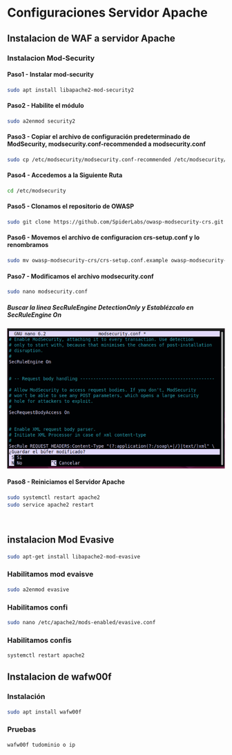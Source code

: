 # Configuraciones Servidor Apache

## Instalacion de WAF a servidor Apache

### Instalacion Mod-Security

#### Paso1 - Instalar mod-security

```bash
sudo apt install libapache2-mod-security2
```

#### Paso2 - Habilite el módulo

```bash
sudo a2enmod security2
```

#### Paso3 - Copiar el archivo de configuración predeterminado de ModSecurity, modsecurity.conf-recommended a modsecurity.conf

```bash
sudo cp /etc/modsecurity/modsecurity.conf-recommended /etc/modsecurity/modsecurity.conf
```

#### Paso4 - Accedemos a la Siguiente Ruta

```bash
cd /etc/modsecurity
```

#### Paso5 - Clonamos el repositorio de OWASP

```bash
sudo git clone https://github.com/SpiderLabs/owasp-modsecurity-crs.git
```

#### Paso6 - Movemos el archivo de configuracion crs-setup.conf y lo renombramos

```bash
sudo mv owasp-modsecurity-crs/crs-setup.conf.example owasp-modsecurity-crs/crs-setup.conf
```

#### Paso7 - Modificamos el archivo modsecurity.conf

```bash
sudo nano modsecurity.conf
```

##### Buscar la linea *SecRuleEngine DetectionOnly* y Establézcalo en *SecRuleEngine On*

![](img/SecRuleEngine.png)

#### Paso8 - Reiniciamos el Servidor Apache

```bash
sudo systemctl restart apache2
sudo service apache2 restart
```

<br>

## instalacion Mod Evasive

```bash
sudo apt-get install libapache2-mod-evasive
```

### Habilitamos mod evaisve

```bash
sudo a2enmod evasive
```

### Habilitamos confi

```bash
sudo nano /etc/apache2/mods-enabled/evasive.conf
```

### Habilitamos confis

```bash
systemctl restart apache2
```

## Instalacion de wafw00f

### Instalación

```bash
sudo apt install wafw00f
```

### Pruebas

```bash
wafw00f tudominio o ip
```
